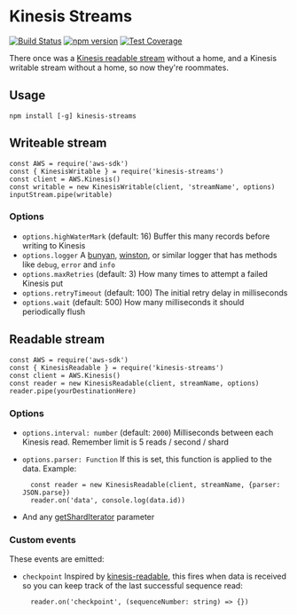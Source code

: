 Kinesis Streams
===============

[![Build Status](https://travis-ci.org/crccheck/kinesis-streams.svg?branch=master)](https://travis-ci.org/crccheck/kinesis-streams)
[![npm version](https://badge.fury.io/js/kinesis-streams.svg)](https://badge.fury.io/js/kinesis-streams)
[![Test Coverage](https://codeclimate.com/github/crccheck/kinesis-streams/badges/coverage.svg)](https://codeclimate.com/github/crccheck/kinesis-streams/coverage)

There once was a [Kinesis readable stream][kinesis-console-consumer] without a
home, and a Kinesis writable stream without a home, so now they're roommates.

Usage
-----

    npm install [-g] kinesis-streams


Writeable stream
----------------

    const AWS = require('aws-sdk')
    const { KinesisWritable } = require('kinesis-streams')
    const client = AWS.Kinesis()
    const writable = new KinesisWritable(client, 'streamName', options)
    inputStream.pipe(writable)


### Options

* `options.highWaterMark` (default: 16) Buffer this many records before writing to Kinesis
* `options.logger` A [bunyan], [winston], or similar logger that has methods like `debug`, `error` and `info`
* `options.maxRetries` (default: 3) How many times to attempt a failed Kinesis put
* `options.retryTimeout` (default: 100) The initial retry delay in milliseconds
* `options.wait` (default: 500) How many milliseconds it should periodically flush

[bunyan]: https://www.npmjs.com/package/bunyan
[winston]: https://www.npmjs.com/package/winston


Readable stream
---------------

    const AWS = require('aws-sdk')
    const { KinesisReadable } = require('kinesis-streams')
    const client = AWS.Kinesis()
    const reader = new KinesisReadable(client, streamName, options)
    reader.pipe(yourDestinationHere)

### Options

* `options.interval: number` (default: `2000`) Milliseconds between each Kinesis read. Remember limit is 5 reads / second / shard
* `options.parser: Function` If this is set, this function is applied to the data. Example:

        const reader = new KinesisReadable(client, streamName, {parser: JSON.parse})
        reader.on('data', console.log(data.id))

* And any [getShardIterator] parameter

### Custom events

These events are emitted:

* `checkpoint` Inspired by [kinesis-readable], this fires when data is received so you can keep track of the last successful sequence read:

        reader.on('checkpoint', (sequenceNumber: string) => {})


  [Kafka quickstart]: http://kafka.apache.org/documentation.html#quickstart_consume
  [getShardIterator]: http://docs.aws.amazon.com/AWSJavaScriptSDK/latest/AWS/Kinesis.html#getShardIterator-property
  [kinesis-console-consumer]: https://github.com/crccheck/kinesis-console-consumer
  [kinesis-readable]: https://github.com/rclark/kinesis-readable
